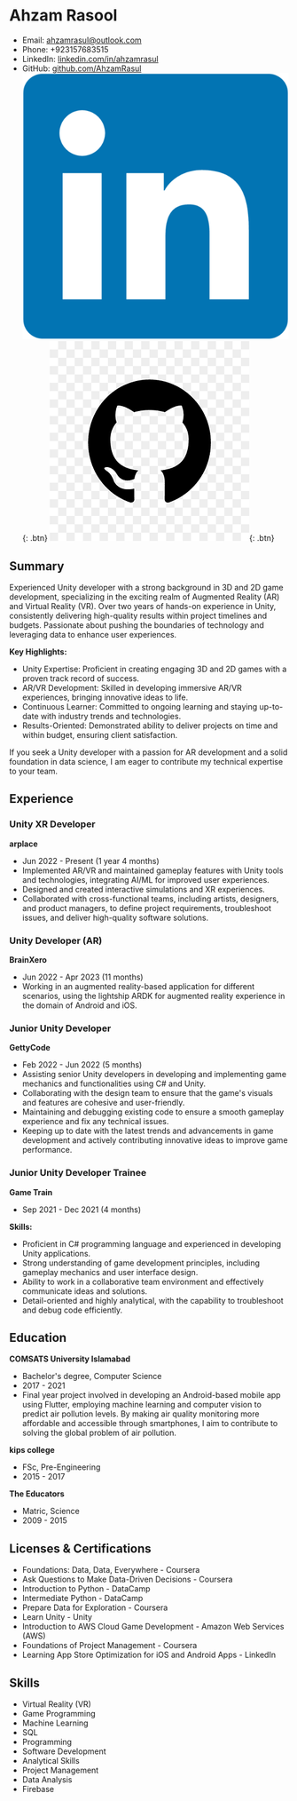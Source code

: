 # Ahzam Rasool
- Email: ahzamrasul@outlook.com
- Phone: +923157683515
- LinkedIn: [linkedin.com/in/ahzamrasul](https://www.linkedin.com/in/ahzamrasul)
- GitHub: [github.com/AhzamRasul](https://github.com/AhzamRasul)
[![LinkedIn](/assets/img/linkedin_icon.png)](https://www.linkedin.com/in/ahzamrasul){: .btn}
[![GitHub](/assets/img/github_icon.png)](https://github.com/AhzamRasul){: .btn}


## Summary
Experienced Unity developer with a strong background in 3D and 2D game development, specializing in the exciting realm of Augmented Reality (AR) and Virtual Reality (VR). Over two years of hands-on experience in Unity, consistently delivering high-quality results within project timelines and budgets. Passionate about pushing the boundaries of technology and leveraging data to enhance user experiences.

**Key Highlights:**
- Unity Expertise: Proficient in creating engaging 3D and 2D games with a proven track record of success.
- AR/VR Development: Skilled in developing immersive AR/VR experiences, bringing innovative ideas to life.
- Continuous Learner: Committed to ongoing learning and staying up-to-date with industry trends and technologies.
- Results-Oriented: Demonstrated ability to deliver projects on time and within budget, ensuring client satisfaction.

If you seek a Unity developer with a passion for AR development and a solid foundation in data science, I am eager to contribute my technical expertise to your team.

## Experience

### Unity XR Developer
**arplace**
- Jun 2022 - Present (1 year 4 months)
- Implemented AR/VR and maintained gameplay features with Unity tools and technologies, integrating AI/ML for improved user experiences.
- Designed and created interactive simulations and XR experiences.
- Collaborated with cross-functional teams, including artists, designers, and product managers, to define project requirements, troubleshoot issues, and deliver high-quality software solutions.

### Unity Developer (AR)
**BrainXero**
- Jun 2022 - Apr 2023 (11 months)
- Working in an augmented reality-based application for different scenarios, using the lightship ARDK for augmented reality experience in the domain of Android and iOS.

### Junior Unity Developer
**GettyCode**
- Feb 2022 - Jun 2022 (5 months)
- Assisting senior Unity developers in developing and implementing game mechanics and functionalities using C# and Unity.
- Collaborating with the design team to ensure that the game's visuals and features are cohesive and user-friendly.
- Maintaining and debugging existing code to ensure a smooth gameplay experience and fix any technical issues.
- Keeping up to date with the latest trends and advancements in game development and actively contributing innovative ideas to improve game performance.

### Junior Unity Developer Trainee
**Game Train**
- Sep 2021 - Dec 2021 (4 months)

**Skills:**
- Proficient in C# programming language and experienced in developing Unity applications.
- Strong understanding of game development principles, including gameplay mechanics and user interface design.
- Ability to work in a collaborative team environment and effectively communicate ideas and solutions.
- Detail-oriented and highly analytical, with the capability to troubleshoot and debug code efficiently.

## Education

**COMSATS University Islamabad**
- Bachelor's degree, Computer Science
- 2017 - 2021
- Final year project involved in developing an Android-based mobile app using Flutter, employing machine learning and computer vision to predict air pollution levels. By making air quality monitoring more affordable and accessible through smartphones, I aim to contribute to solving the global problem of air pollution.

**kips college**
- FSc, Pre-Engineering
- 2015 - 2017

**The Educators**
- Matric, Science
- 2009 - 2015

## Licenses & Certifications
- Foundations: Data, Data, Everywhere - Coursera
- Ask Questions to Make Data-Driven Decisions - Coursera
- Introduction to Python - DataCamp
- Intermediate Python - DataCamp
- Prepare Data for Exploration - Coursera
- Learn Unity - Unity
- Introduction to AWS Cloud Game Development - Amazon Web Services (AWS)
- Foundations of Project Management - Coursera
- Learning App Store Optimization for iOS and Android Apps - LinkedIn

## Skills
- Virtual Reality (VR)
- Game Programming
- Machine Learning
- SQL
- Programming
- Software Development
- Analytical Skills
- Project Management
- Data Analysis
- Firebase
